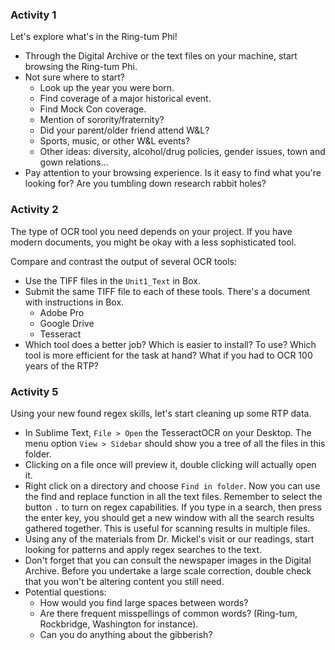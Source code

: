 ### Activity 1
Let's explore what's in the Ring-tum Phi! 
* Through the Digital Archive or the text files on your machine, start browsing the Ring-tum Phi.
* Not sure where to start? 
  * Look up the year you were born.
  * Find coverage of a major historical event.
  * Find Mock Con coverage. 
  * Mention of sorority/fraternity? 
  * Did your parent/older friend attend W&L?
  * Sports, music, or other W&L events?
  * Other ideas: diversity, alcohol/drug policies, gender issues, town and gown relations...
* Pay attention to your browsing experience. Is it easy to find what you're looking for? Are you tumbling down research rabbit holes?

### Activity 2
The type of OCR tool you need depends on your project. If you have modern documents, you might be okay with a less sophisticated tool. 

Compare and contrast the output of several OCR tools: 
* Use the TIFF files in the ```Unit1_Text``` in Box.
* Submit the same TIFF file to each of these tools. There's a document with instructions in Box.
  * Adobe Pro
  * Google Drive 
  * Tesseract
* Which tool does a better job? Which is easier to install? To use? Which tool is more efficient for the task at hand? What if you had to OCR 100 years of the RTP?

### Activity 5
Using your new found regex skills, let's start cleaning up some RTP data. 
* In Sublime Text, ```File > Open``` the TesseractOCR on your Desktop. The menu option ```View > Sidebar``` should show you a tree of all the files in this folder. 
* Clicking on a file once will preview it, double clicking will actually open it. 
* Right click on a directory and choose ```Find in folder```. Now you can use the find and replace function in all the text files. Remember to select the button ```.``` to turn on regex capabilities. If you type in a search, then press the enter key, you should get a new window with all the search results gathered together. This is useful for scanning results in multiple files.
* Using any of the materials from Dr. Mickel's visit or our readings, start looking for patterns and apply regex searches to the text.
* Don't forget that you can consult the newspaper images in the Digital Archive. Before you undertake a large scale correction, double check that you won't be altering content you still need.
* Potential questions:
  * How would you find large spaces between words? 
  * Are there frequent misspellings of common words? (Ring-tum, Rockbridge, Washington for instance).
  * Can you do anything about the gibberish?